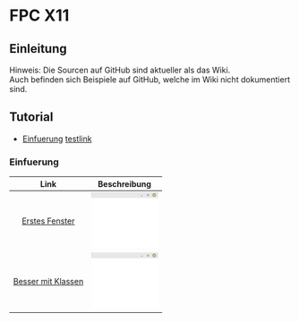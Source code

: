 # FPC X11
## Einleitung
Hinweis: Die Sourcen auf GitHub sind aktueller als das Wiki.<br>
Auch befinden sich Beispiele auf GitHub, welche im Wiki nicht dokumentiert sind.<br>
## Tutorial
* [Einfuerung](#einfuerung)
 [testlink](#radiobutton)
### Einfuerung
| Link | Beschreibung
| :---: | ---
| [Erstes Fenster](01_-_Einfuerung/10_-_Erstes_Fenster/readme.md) | <img src="01_-_Einfuerung/10_-_Erstes_Fenster/image.png" height="100px">
| [Besser mit Klassen](01_-_Einfuerung/20_-_Besser_mit_Klassen/readme.md) | <img src="01_-_Einfuerung/20_-_Besser_mit_Klassen/image.png" height="100px">
